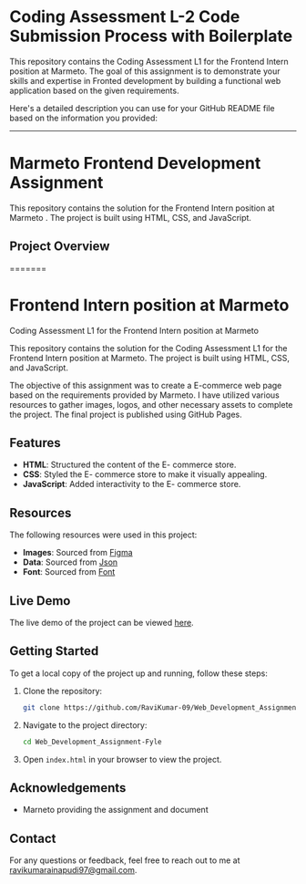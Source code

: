 # Coding Assessment L-2 Code Submission Process with Boilerplate

This repository contains the Coding Assessment L1 for the Frontend Intern position at Marmeto. The goal of this assignment is to demonstrate your skills and expertise in Fronted development by building a functional web application based on the given requirements.

 Here's a detailed description you can use for your GitHub README file based on the information you provided:

---

# Marmeto Frontend Development Assignment

This repository contains the solution for the Frontend Intern position at Marmeto  . The project is built using HTML, CSS, and JavaScript.

## Project Overview
=======
# Frontend Intern position at Marmeto

Coding Assessment L1 for the Frontend Intern position at Marmeto

This repository contains the solution for the Coding Assessment L1 for the Frontend Intern position at Marmeto. The project is built using HTML, CSS, and JavaScript.

The objective of this assignment was to create a E-commerce web page based on the requirements provided by Marmeto. I have utilized various resources to gather images, logos, and other necessary assets to complete the project. The final project is published using GitHub Pages.

## Features

- **HTML**: Structured the content of the E- commerce store.
- **CSS**: Styled the E- commerce store to make it visually appealing.
- **JavaScript**: Added interactivity to the E- commerce store.

## Resources

The following resources were used in this project:

- **Images**: Sourced from [Figma](https://www.figma.com/file/lXrVC18Jpw7OBzKl8BMWc9/Category-tabs)
- **Data**: Sourced from [Json](https://cdn.shopify.com/s/files/1/0564/3685/0790/files/multiProduct.json)
-  **Font**: Sourced from [Font]( https://fonts.google.com/specimen/Inter)

## Live Demo

The live demo of the project can be viewed [here](https://ravikumar-09.github.io/Coding-assessment-l1/).

## Getting Started

To get a local copy of the project up and running, follow these steps:

1. Clone the repository:
   ```sh
   git clone https://github.com/RaviKumar-09/Web_Development_Assignment-Fyle.git
   ```

2. Navigate to the project directory:
   ```sh
   cd Web_Development_Assignment-Fyle
   ```

3. Open `index.html` in your browser to view the project.


## Acknowledgements
- Marneto providing the assignment and document

## Contact

For any questions or feedback, feel free to reach out to me at [ravikumarainapudi97@gmail.com](ravikumarainapudi97@gmail.com).




